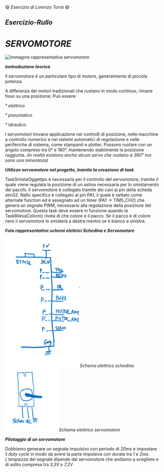 :smile: _Esercizio di Lorenzo Turra_ :smile:


## _Esercizio-Rullo_


# **_SERVOMOTORE_**

![immagine rappresentativa servomotore](https://www.pintoelettronica.com/files/np_Files/Foto/20079_2.PNG)
 
 **_inntroduzione teorica_**
 
 
Il servomotore è un particolare tipo di motore, generalmente di piccola potenza. 

A differenza dei motori tradizionali che ruotano in modo continuo, rimane fisso su una posizione;   Può essere:

  _° elettrico_ 
  
  _° pneumatico_ 
  
  _° idraulico._ 
  
  
I servomotori trovano applicazione nei controlli di posizione,
nelle macchine a controllo numerico e nei sistemi automatici di regolazione e nelle periferiche di sistema, 
come stampanti e plotter.
Possono ruotare con un angolo compreso tra 0° e 180°, mantenendo stabilmente la posizione raggiunta. 
_(in realtà esistono anche alcuni servo che ruotano a 360° ma sono una minoranza)_

**_Utilizzo servomotore nel progetto, tramite la creazione di task_**

TaskSmistaOggettpo è necessaria per il controllo del servomotore, tramite il quale viene regolata la posizione di un astina necessaria per lo smistamento dei pacchi. Il servomotore è collegato tramite dei cavi ai pin della scheda stm32. Nello specifico è collegato al pin PA1, il quale  è settato come alternate function ed è assegnato ad un timer (PA1 -> TIM5_CH2) che genera un segnale PWM, necessario alla regolazione della posizione del servomotore. Questa task deve essere in funzione quando la TaskRilevaColore() rivela di che colore è il  pacco. Se il pacco è di colore nero il servomotore lo smisterà a destra mentre se è bianco a sinistra.
 
 **_Foto rappresentative schemi elettrici Schedina e Servomotore_**
 
 ![foto rappresentativa schema elettrico schedina](https://github.com/lorenzo-turra/Esercizio-Rullo/blob/main/SchemaElettricoSchedina.PNG)_Schema elettrico schedina_
 ![foto rappresentativa schema elettrico servomotore](https://github.com/lorenzo-turra/Esercizio-Rullo/blob/main/SchemaElettricoServoMotore.PNG)_Schema elettrico servomotore_ 
 
 **_Pilotaggio di un servomotore_**
 
Dobbiamo generare un segnale impulsivo con periodo di _20ms_ e impostare il _duty cycle_ in modo da avere la parte impulsiva con durata tra _1 e 2ms_. _L’ampiezza_ del segnale dipende dal servomotore che andiamo a scegliere e di solito compresa tra _3,3V e 7,2V_


